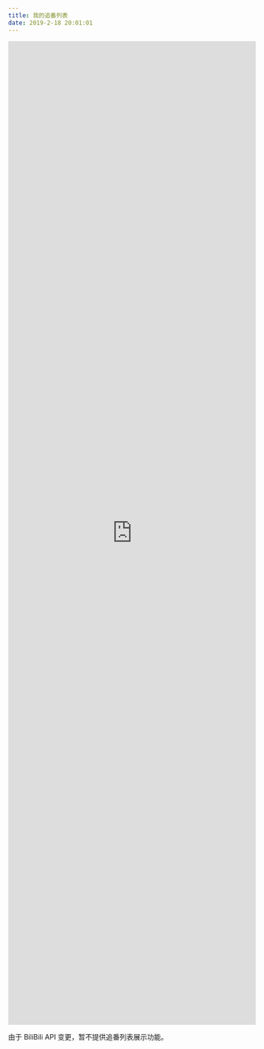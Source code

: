 ```yaml
---
title: 我的追番列表
date: 2019-2-18 20:01:01
---
```

<iframe name="myframe" frameborder="no" frameborder="0" scrolling="auto" width="100%" height="2000" onload="document.all['myframe'].style.width=myframe.document.body.scrollWidth" src="https://test.hans362.cn/get_bangumi_list.php?uid=66745436"></iframe>

由于 BiliBili API 变更，暂不提供追番列表展示功能。